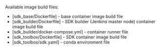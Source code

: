 Available image build files:
* [sdk_base/Dockerfile] - base container image build file
* [sdk_builder/Dockerfile] - SDK builder (Jenkins master node) container image build file
* [sdk_builder/docker-compose.yml] - container runner file
* [sdk_toolbox/Dockerfile] - SDK container image build file
* [sdk_toolbox/sdk.yaml] - conda environment file
